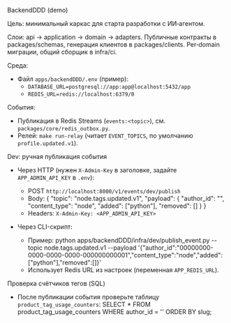 BackendDDD (demo)

Цель: минимальный каркас для старта разработки с ИИ‑агентом.

Слои: api → application → domain → adapters. Публичные контракты в packages/schemas, генерация клиентов в packages/clients. Per‑domain миграции, общий сборщик в infra/ci.

Среда:
- Файл `apps/backendDDD/.env` (пример):
  - `DATABASE_URL=postgresql://app:app@localhost:5432/app`
  - `REDIS_URL=redis://localhost:6379/0`

События:
- Публикация в Redis Streams (`events:<topic>`), см. `packages/core/redis_outbox.py`.
- Релей: `make run-relay` (читает `EVENT_TOPICS`, по умолчанию `profile.updated.v1`).

Dev: ручная публикация события
- Через HTTP (нужен `X-Admin-Key` в заголовке, задайте `APP_ADMIN_API_KEY` в `.env`):
  - POST `http://localhost:8000/v1/events/dev/publish`
  - Body:
    { "topic": "node.tags.updated.v1", "payload": { "author_id": "<uuid>", "content_type": "node", "added": ["python"], "removed": [] } }
  - Headers: `X-Admin-Key: <APP_ADMIN_API_KEY>`

- Через CLI-скрипт:
  - Пример:
    python apps/backendDDD/infra/dev/publish_event.py --topic node.tags.updated.v1 --payload '{"author_id":"00000000-0000-0000-0000-000000000001","content_type":"node","added":["python"],"removed":[]}'
  - Использует Redis URL из настроек (переменная `APP_REDIS_URL`).

Проверка счётчиков тегов (SQL)
- После публикации события проверьте таблицу `product_tag_usage_counters`:
  SELECT * FROM product_tag_usage_counters WHERE author_id = '<uuid>' ORDER BY slug;
